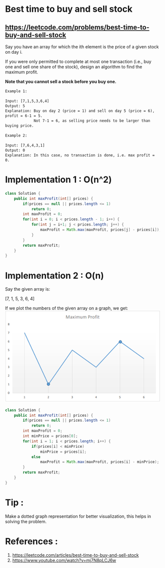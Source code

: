 # Best time to buy and sell stock
## https://leetcode.com/problems/best-time-to-buy-and-sell-stock

Say you have an array for which the ith element is the price of a given stock on day i.

If you were only permitted to complete at most one transaction (i.e., buy one and sell one share of the stock), design an algorithm to find the maximum profit.

**Note that you cannot sell a stock before you buy one.**
```
Example 1:

Input: [7,1,5,3,6,4]
Output: 5
Explanation: Buy on day 2 (price = 1) and sell on day 5 (price = 6), profit = 6-1 = 5.
             Not 7-1 = 6, as selling price needs to be larger than buying price.

Example 2:

Input: [7,6,4,3,1]
Output: 0
Explanation: In this case, no transaction is done, i.e. max profit = 0.
```

# Implementation 1 : O(n^2)
```java
class Solution {
    public int maxProfit(int[] prices) {
        if(prices == null || prices.length <= 1)
            return 0;
        int maxProfit = 0;
        for(int i = 0; i < prices.length - 1; i++) {
            for(int j = i+1; j < prices.length; j++) {
                maxProfit = Math.max(maxProfit, prices[j] - prices[i]);
            }
        }
        return maxProfit;
    }
}
```

# Implementation 2 : O(n)

Say the given array is:

[7, 1, 5, 3, 6, 4]

If we plot the numbers of the given array on a graph, we get:
![Best time to buy and sell stock](best-time-to-buy-and-sell-stock.png?raw=true "Best time to buy and sell stock")

```java
class Solution {
    public int maxProfit(int[] prices) {
        if(prices == null || prices.length <= 1)
            return 0;
        int maxProfit = 0;
        int minPrice = prices[0];
        for(int i = 1; i < prices.length; i++) {
            if(prices[i] < minPrice)
                minPrice = prices[i];
            else
                maxProfit = Math.max(maxProfit, prices[i] - minPrice);
        }
        return maxProfit;
    }
}
```
# Tip :
Make a dotted graph representation for better visualization, this helps in solving the problem.

# References :
1. https://leetcode.com/articles/best-time-to-buy-and-sell-stock
2. https://www.youtube.com/watch?v=mj7N8pLCJ6w

